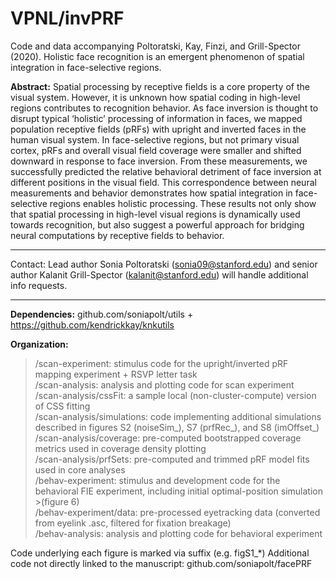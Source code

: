 # VPNL/invPRF
Code and data accompanying Poltoratski, Kay, Finzi, and Grill-Spector (2020). Holistic face recognition is an emergent phenomenon of spatial integration in face-selective regions.

**Abstract:** Spatial processing by receptive fields is a core property of the visual system. However, it is unknown how spatial coding in high-level regions contributes to recognition behavior. As face inversion is thought to disrupt typical ‘holistic’ processing of information in faces, we mapped population receptive fields (pRFs) with upright and inverted faces in the human visual system. In face-selective regions, but not primary visual cortex, pRFs and overall visual field coverage were smaller and shifted downward in response to face inversion. From these measurements, we successfully predicted the relative behavioral detriment of face inversion at different positions in the visual field. This correspondence between neural measurements and behavior demonstrates how spatial integration in face-selective regions enables holistic processing. These results not only show that spatial processing in high-level visual regions is dynamically used towards recognition, but also suggest a powerful approach for bridging neural computations by receptive fields to behavior. 

_________________________

Contact: Lead author Sonia Poltoratski (sonia09@stanford.edu) and senior author Kalanit Grill-Spector (kalanit@stanford.edu) will handle additional info requests.
_________________________

**Dependencies:** github.com/soniapolt/utils + https://github.com/kendrickkay/knkutils

**Organization:** 
>
>/scan-experiment: 		stimulus code for the upright/inverted pRF mapping experiment + RSVP letter task  
>/scan-analysis: 		analysis and plotting code for scan experiment  
>/scan-analysis/cssFit:		a sample local (non-cluster-compute) version of CSS fitting  
>/scan-analysis/simulations: 	code implementing additional simulations described in figures S2 (noiseSim_), S7 (prfRec_), and S8 (imOffset_)  
>/scan-analysis/coverage: 	pre-computed bootstrapped coverage metrics used in coverage density plotting  
>/scan-analysis/prfSets: 	pre-computed and trimmed pRF model fits used in core analyses  
>/behav-experiment: 		stimulus and development code for the behavioral FIE experiment, including initial optimal-position simulation   >(figure 6)  
>/behav-experiment/data:		pre-processed eyetracking data (converted from eyelink .asc, filtered for fixation breakage)  
>/behav-analysis:		analysis and plotting code for behavioral experiment  

Code underlying each figure is marked via suffix (e.g. figS1_*)
Additional code not directly linked to the manuscript: github.com/soniapolt/facePRF
